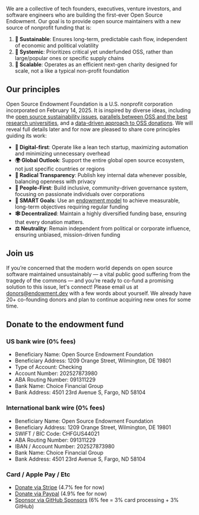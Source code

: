 <script src="posthog.js"></script>
We are a collective of tech founders, executives, venture investors, and software engineers who are building the first-ever Open Source Endowment. Our goal is to provide open source maintainers with a new source of nonprofit funding that is:

1. **🌱 Sustainable**: Ensures long-term, predictable cash flow, independent of economic and political volatility
2. **🔗 Systemic**: Prioritizes critical yet underfunded OSS, rather than large/popular ones or specific supply chains
3. **🚀 Scalable**: Operates as an efficient next-gen charity designed for scale, not a like a typical non-profit foundation


## Our principles
Open Source Endowment Foundation is a U.S. nonprofit corporation incorporated on February 14, 2025. It is inspired by diverse ideas, including the [open source sustainability issues](https://openpath.quest/2024/the-open-source-sustainability-crisis/), [parallels between OSS and the best research universities](https://kvinogradov.com/oss-universities), and a [data-driven approach to OSS donations](https://kvinogradov.com/algo-sponsors/). We will reveal full details later and for now are pleased to share core principles guiding its work:

* **🤖 Digital-first**: Operate like a lean tech startup, maximizing automation and minimizing unnecessary overhead
* **🌍 Global Outlook**: Support the entire global open source ecosystem, not just specific countries or regions
* **🔎 Radical Transparency**: Publish key internal data whenever possible, balancing openness with privacy
* **👥 People-First**: Build inclusive, community-driven governance system, focusing on passionate individuals over corporations
* **🧠 SMART Goals**: Use an [endowment model](https://en.wikipedia.org/wiki/Financial_endowment) to achieve measurable, long-term objectives requiring regular funding
* **🕸️ Decentralized**: Maintain a highly diversified funding base, ensuring that every donation matters.
* **⚖️ Neutrality**: Remain independent from political or corporate influence, ensuring unbiased, mission-driven funding

## Join us
If you’re concerned that the modern world depends on open source software maintained unsustainably — a vital public good suffering from the tragedy of the commons — and you’re ready to co-fund a promising solution to this issue, let's connect! Please email us at [donors@endowment.dev](mailto:donors@endowment.dev) with a few words about yourself. We already have 20+ co-founding donors and plan to continue acquiring new ones for some time.

## Donate to the endowment fund

### US bank wire (0% fees)
- Beneficiary Name: Open Source Endowment Foundation
- Beneficiary Address: 1209 Orange Street, Wilmington, DE 19801
- Type of Account: Checking
- Account Number: 202527873980
- ABA Routing Number: 091311229
- Bank Name: Choice Financial Group
- Bank Address: 4501 23rd Avenue S, Fargo, ND 58104

### International bank wire (0% fees)
- Beneficiary Name: Open Source Endowment Foundation
- Beneficiary Address: 1209 Orange Street, Wilmington, DE 19801
- SWIFT / BIC Code: CHFGUS44021
- ABA Routing Number: 091311229
- IBAN / Account Number: 202527873980
- Bank Name: Choice Financial Group
- Bank Address: 4501 23rd Avenue S, Fargo, ND 58104

### Card / Apple Pay / Etc
- [Donate via Stripe](https://buy.stripe.com/4gwdTs9zk0VI7F67ss) (4.7% fee for now)
- [Donate via Paypal](https://www.paypal.com/donate/?hosted_button_id=JBYBVSHCC9U8N) (4.9% fee for now)
- [Sponsor via GitHub Sponsors](https://github.com/sponsors/osendowment) (6% fee = 3% card processing + 3% GitHub)
